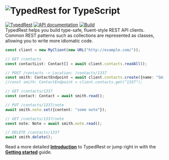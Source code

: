 # ![TypedRest](https://raw.githubusercontent.com/TypedRest/TypedRest-TypeScript/master/logo.svg) for TypeScript

[![TypedRest](https://img.shields.io/npm/v/typedrest.svg)](https://www.npmjs.com/package/typedrest)
[![API documentation](https://img.shields.io/badge/api-docs-orange.svg)](https://typescript.typedrest.net/)
[![Build](https://github.com/TypedRest/TypedRest-TypeScript/actions/workflows/build.yml/badge.svg)](https://github.com/TypedRest/TypedRest-TypeScript/actions/workflows/build.yml)  
TypedRest helps you build type-safe, fluent-style REST API clients. Common REST patterns such as collections are represented as classes, allowing you to write more idiomatic code.

```typescript
const client = new MyClient(new URL("http://example.com/"));

// GET /contacts
const contactList: Contact[] = await client.contacts.readAll();

// POST /contacts -> Location: /contacts/1337
const smith: ContactEndpoint = await client.contacts.create({name: "Smith"});
//const smith: ContactEndpoint = client.contacts.get("1337");

// GET /contacts/1337
const contact: Contact = await smith.read();

// PUT /contacts/1337/note
await smith.note.set({content: "some note"});

// GET /contacts/1337/note
const note: Note = await smith.note.read();

// DELETE /contacts/1337
await smith.delete();
```

Read a more detailed **[Introduction](https://typedrest.net/introduction/)** to TypedRest or jump right in with the **[Getting started](https://typedrest.net/getting-started/typescript/)** guide.
